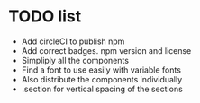 # TODO list

- Add circleCI to publish npm
- Add correct badges. npm version and license
- Simpliply all the components
- Find a font to use easily with variable fonts
- Also distribute the components individually
- .section for vertical spacing of the sections